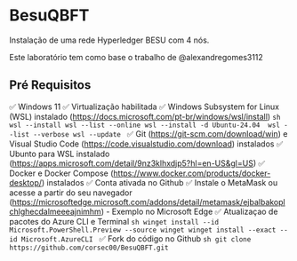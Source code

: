 # BesuQBFT
Instalação de uma rede Hyperledger BESU com 4 nós.

Este laboratório tem como base o trabalho de @alexandregomes3112
## Pré Requisitos
✅ Windows 11
✅ Virtualização habilitada
✅ Windows Subsystem for Linux (WSL) instalado (https://docs.microsoft.com/pt-br/windows/wsl/install)
    ```sh
   wsl --install
   wsl --list --online
   wsl --install -d Ubuntu-24.04 
   wsl --list --verbose
   wsl --update
    ```
✅ Git (https://git-scm.com/download/win) e Visual Studio Code (https://code.visualstudio.com/download) instalados
✅ Ubunto para WSL instalado (https://apps.microsoft.com/detail/9nz3klhxdjp5?hl=en-US&gl=US)
✅ Docker e Docker Compose (https://www.docker.com/products/docker-desktop/) instalados
✅ Conta ativada no Github
✅ Instale o MetaMask ou acesse a partir do seu navegador (https://microsoftedge.microsoft.com/addons/detail/metamask/ejbalbakoplchlghecdalmeeeajnimhm) - Exemplo no Microsoft Edge
✅ Atualizaçao de pacotes do Azure CLI e Terminal 
    ```sh
    winget install --id Microsoft.PowerShell.Preview --source winget
    winget install --exact --id Microsoft.AzureCLI
    ```
✅ Fork do código no Github
    ```sh
    git clone https://github.com/corsec00/BesuQBFT.git
    ```    